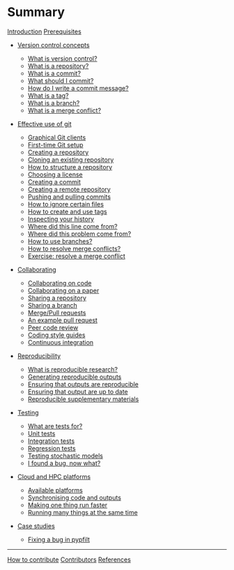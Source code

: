 # Summary

[Introduction](README.md)
[Prerequisites](prerequisites.md)

- [Version control concepts](version-control/README.md)
  - [What is version control?](version-control/what-is-version-control.md)
  - [What is a repository?](version-control/what-is-a-repository.md)
  - [What is a commit?](version-control/what-is-a-commit.md)
  - [What should I commit?](version-control/what-should-I-commit.md)
  - [How do I write a commit message?](version-control/how-do-I-write-a-commit-message.md)
  - [What is a tag?](version-control/what-is-a-tag.md)
  - [What is a branch?](version-control/what-is-a-branch.md)
  - [What is a merge conflict?](version-control/what-is-a-merge-conflict.md)

- [Effective use of git](using-git/README.md)
  - [Graphical Git clients](using-git/graphical-git-clients.md)
  - [First-time Git setup](using-git/first-time-git-setup.md)
  - [Creating a repository](using-git/creating-a-repository.md)
  - [Cloning an existing repository](using-git/cloning-an-existing-repository.md)
  - [How to structure a repository](using-git/how-to-structure-a-repository.md)
  - [Choosing a license](using-git/choosing-a-license.md)
  - [Creating a commit](using-git/creating-a-commit.md)
  - [Creating a remote repository](using-git/creating-a-remote-repository.md)
  - [Pushing and pulling commits](using-git/pushing-and-pulling-commits.md)
  - [How to ignore certain files](using-git/how-to-ignore-certain-files.md)
  - [How to create and use tags](using-git/how-to-create-and-use-tags.md)
  - [Inspecting your history](using-git/inspecting-your-history.md)
  - [Where did this line come from?](using-git/where-did-this-line-come-from.md)
  - [Where did this problem come from?](using-git/where-did-this-problem-come-from.md)
  - [How to use branches?](using-git/how-to-use-branches.md)
  - [How to resolve merge conflicts?](using-git/how-to-resolve-merge-conflicts.md)
  - [Exercise: resolve a merge conflict](using-git/exercise-resolve-a-merge-conflict.md)

- [Collaborating](collaborating/README.md)
  - [Collaborating on code](collaborating/collaborating-on-code.md)
  - [Collaborating on a paper](collaborating/collaborating-on-a-paper.md)
  - [Sharing a repository](collaborating/sharing-a-repository.md)
  - [Sharing a branch](collaborating/sharing-a-branch.md)
  - [Merge/Pull requests](collaborating/merge-pull-requests.md)
  - [An example pull request](collaborating/an-example-pull-request.md)
  - [Peer code review](collaborating/peer-code-review.md)
  - [Coding style guides](collaborating/coding-style-guides.md)
  - [Continuous integration](collaborating/continuous-integration.md)

- [Reproducibility](reproducibility/README.md)
  - [What is reproducible research?]()
  - [Generating reproducible outputs]()
  - [Ensuring that outputs are reproducible]()
  - [Ensuring that output are up to date]()
  - [Reproducible supplementary materials]()

- [Testing](testing/README.md)
  - [What are tests for?]()
  - [Unit tests]()
  - [Integration tests]()
  - [Regression tests]()
  - [Testing stochastic models]()
  - [I found a bug, now what?]()

- [Cloud and HPC platforms](high-performance-computing/README.md)
  - [Available platforms]()
  - [Synchronising code and outputs]()
  - [Making one thing run faster]()
  - [Running many things at the same time]()

- [Case studies](case-studies/README.md)
  - [Fixing a bug in pypfilt](case-studies/moss-pypfilt-earlier-states.md)

-----------

[How to contribute](how-to-contribute.md)
[Contributors](contributors.md)
[References](references.md)
